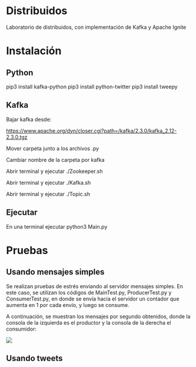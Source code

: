 # Distribuidos
Laboratorio de distribuidos, con implementación de Kafka y Apache Ignite

# Instalación
## Python
pip3 install kafka-python
pip3 install python-twitter
pip3 install tweepy

## Kafka
Bajar kafka desde:

https://www.apache.org/dyn/closer.cgi?path=/kafka/2.3.0/kafka_2.12-2.3.0.tgz

Mover carpeta junto a los archivos .py

Cambiar nombre de la carpeta por kafka

Abrir terminal y ejecutar ./Zookeeper.sh

Abrir terminal y ejecutar ./Kafka.sh

Abrir terminal y ejecutar ./Topic.sh

## Ejecutar
En una terminal ejecutar python3 Main.py

# Pruebas

## Usando mensajes simples

Se realizan pruebas de estrés enviando al servidor mensajes simples. En este caso, se utilizan los códigos de MainTest.py, ProducerTest.py y ConsumerTest.py, en donde se envía hacia el servidor un contador que aumenta en 1 por cada envío, y luego se consume.

A continuación, se muestran los mensajes por segundo obtenidos, donde la consola de la izquierda es el productor y la consola de la derecha el consumidor:

![](MessagesTest.gif)

## Usando tweets
